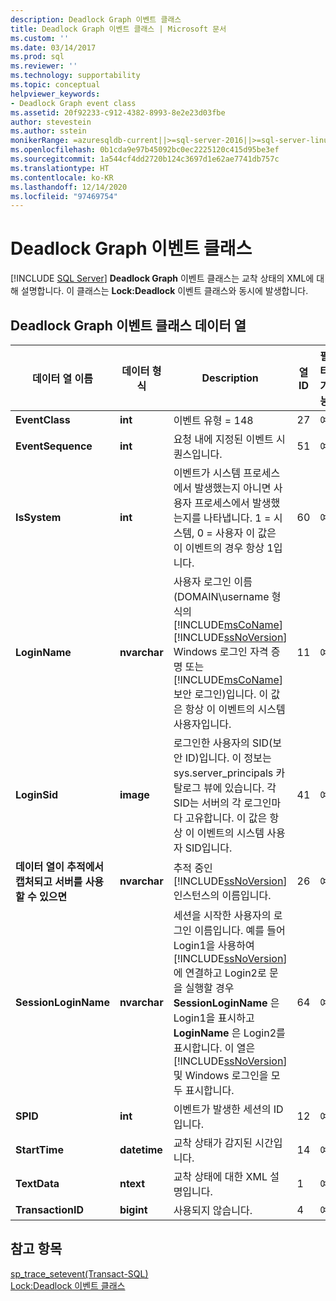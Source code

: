 ```yaml
---
description: Deadlock Graph 이벤트 클래스
title: Deadlock Graph 이벤트 클래스 | Microsoft 문서
ms.custom: ''
ms.date: 03/14/2017
ms.prod: sql
ms.reviewer: ''
ms.technology: supportability
ms.topic: conceptual
helpviewer_keywords:
- Deadlock Graph event class
ms.assetid: 20f92233-c912-4382-8993-8e2e23d03fbe
author: stevestein
ms.author: sstein
monikerRange: =azuresqldb-current||>=sql-server-2016||>=sql-server-linux-2017||=azuresqldb-mi-current
ms.openlocfilehash: 0b1cda9e97b45092bc0ec2225120c415d95be3ef
ms.sourcegitcommit: 1a544cf4dd2720b124c3697d1e62ae7741db757c
ms.translationtype: HT
ms.contentlocale: ko-KR
ms.lasthandoff: 12/14/2020
ms.locfileid: "97469754"
---
```

# <a name="deadlock-graph-event-class"></a>Deadlock Graph 이벤트 클래스
 [!INCLUDE [SQL Server](../../includes/applies-to-version/sqlserver.md)]
  **Deadlock Graph** 이벤트 클래스는 교착 상태의 XML에 대해 설명합니다. 이 클래스는 **Lock:Deadlock** 이벤트 클래스와 동시에 발생합니다.  
  
## <a name="deadlock-graph-event-class-data-columns"></a>Deadlock Graph 이벤트 클래스 데이터 열  
  
|데이터 열 이름|데이터 형식|Description|열 ID|필터 가능|  
|----------------------|---------------|-----------------|---------------|----------------|  
|**EventClass**|**int**|이벤트 유형 = 148|27|예|  
|**EventSequence**|**int**|요청 내에 지정된 이벤트 시퀀스입니다.|51|예|  
|**IsSystem**|**int**|이벤트가 시스템 프로세스에서 발생했는지 아니면 사용자 프로세스에서 발생했는지를 나타냅니다. 1 = 시스템, 0 = 사용자 이 값은 이 이벤트의 경우 항상 1입니다.|60|예|  
|**LoginName**|**nvarchar**|사용자 로그인 이름(DOMAIN\username 형식의 [!INCLUDE[msCoName](../../includes/msconame-md.md)] [!INCLUDE[ssNoVersion](../../includes/ssnoversion-md.md)] Windows 로그인 자격 증명 또는 [!INCLUDE[msCoName](../../includes/msconame-md.md)] 보안 로그인)입니다. 이 값은 항상 이 이벤트의 시스템 사용자입니다.|11|예|  
|**LoginSid**|**image**|로그인한 사용자의 SID(보안 ID)입니다. 이 정보는 sys.server_principals 카탈로그 뷰에 있습니다. 각 SID는 서버의 각 로그인마다 고유합니다. 이 값은 항상 이 이벤트의 시스템 사용자 SID입니다.|41|예|  
|**데이터 열이 추적에서 캡처되고 서버를 사용할 수 있으면**|**nvarchar**|추적 중인 [!INCLUDE[ssNoVersion](../../includes/ssnoversion-md.md)] 인스턴스의 이름입니다.|26|예|  
|**SessionLoginName**|**nvarchar**|세션을 시작한 사용자의 로그인 이름입니다. 예를 들어 Login1을 사용하여 [!INCLUDE[ssNoVersion](../../includes/ssnoversion-md.md)] 에 연결하고 Login2로 문을 실행할 경우 **SessionLoginName** 은 Login1을 표시하고 **LoginName** 은 Login2를 표시합니다. 이 열은 [!INCLUDE[ssNoVersion](../../includes/ssnoversion-md.md)] 및 Windows 로그인을 모두 표시합니다.|64|예|  
|**SPID**|**int**|이벤트가 발생한 세션의 ID입니다.|12|예|  
|**StartTime**|**datetime**|교착 상태가 감지된 시간입니다.|14|예|  
|**TextData**|**ntext**|교착 상태에 대한 XML 설명입니다.|1|예|  
|**TransactionID**|**bigint**|사용되지 않습니다.|4|예|  
  
## <a name="see-also"></a>참고 항목  
 [sp_trace_setevent&#40;Transact-SQL&#41;](../../relational-databases/system-stored-procedures/sp-trace-setevent-transact-sql.md)   
 [Lock:Deadlock 이벤트 클래스](../../relational-databases/event-classes/lock-deadlock-event-class.md)  
  
  
